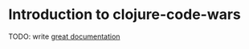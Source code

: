 # Introduction to clojure-code-wars

TODO: write [great documentation](http://jacobian.org/writing/what-to-write/)
